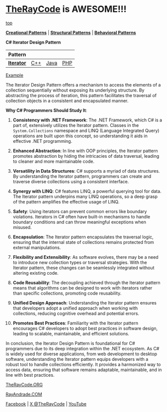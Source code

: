 # [TheRayCode](../../../README.md) is AWESOME!!!

[top](../README.md)

**[Creational Patterns](../../Creational/README.md)** | **[Structural Patterns](../../Structural/README.md)** | **[Behavioral Patterns](../README.md)**

**C# Iterator Design Pattern**

|Pattern|   |   |   |
|---|---|---|---|
| [**Iterator**](README.md) | [C++](../../../CPP/Behavioral/Iterator/README.md) | [Java](../../../Java/Behavioral/Iterator/README.md) | [PHP](../../../PHP/Behavioral/Iterator/README.md) |

[Example](Example/README.md)

The Iterator Design Pattern offers a mechanism to access the elements of a collection sequentially without exposing its underlying structure. By abstracting the process of iteration, this pattern facilitates the traversal of collection objects in a consistent and encapsulated manner.

**Why C# Programmers Should Study It**:

1. **Consistency with .NET Framework**: The .NET Framework, which C# is a part of, extensively utilizes the Iterator pattern. Classes in the `System.Collections` namespace and LINQ (Language Integrated Query) operations are built upon this concept, so understanding it aids in effective .NET programming.

2. **Enhanced Abstraction**: In line with OOP principles, the Iterator pattern promotes abstraction by hiding the intricacies of data traversal, leading to cleaner and more maintainable code.

3. **Versatility in Data Structures**: C# supports a myriad of data structures. By understanding the Iterator pattern, programmers can create and traverse diverse collections using a consistent interface.

4. **Synergy with LINQ**: C# features LINQ, a powerful querying tool for data. The Iterator pattern underpins many LINQ operations, so a deep grasp of the pattern amplifies the effective usage of LINQ.

5. **Safety**: Using iterators can prevent common errors like boundary violations. Iterators in C# often have built-in mechanisms to handle boundary conditions and can throw meaningful exceptions when misused.

6. **Encapsulation**: The Iterator pattern encapsulates the traversal logic, ensuring that the internal state of collections remains protected from external manipulations.

7. **Flexibility and Extensibility**: As software evolves, there may be a need to introduce new collection types or traversal strategies. With the Iterator pattern, these changes can be seamlessly integrated without altering existing code.

8. **Code Reusability**: The decoupling achieved through the Iterator pattern means that algorithms can be designed to work with iterators rather than specific collections, promoting code reusability.

9. **Unified Design Approach**: Understanding the Iterator pattern ensures that developers adopt a unified approach when working with collections, reducing cognitive overhead and potential errors.

10. **Promotes Best Practices**: Familiarity with the Iterator pattern encourages C# developers to adopt best practices in software design, leading to scalable, maintainable, and efficient solutions.

In conclusion, the Iterator Design Pattern is foundational for C# programmers due to its deep integration within the .NET ecosystem. As C# is widely used for diverse applications, from web development to desktop software, understanding the Iterator pattern equips developers with a robust tool to handle collections efficiently. It provides a harmonized way to access data, ensuring that software remains adaptable, maintainable, and in line with best practices.

[TheRayCode.ORG](https://www.TheRayCode.org)

[RayAndrade.COM](https://www.RayAndrade.com)

[Facebook](https://www.facebook.com/TheRayCode/) | [X @TheRayCode](https://www.x.com/TheRayCode/) | [YouTube](https://www.youtube.com/TheRayCode/)
